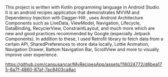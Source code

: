 


This project is written with Kotlin programming language in Android Studio. It is an android recipes application that demonstrates MVVM and Dependency Injection with Dagger-Hilt , uses Android Architecture Components such as LiveData, ViewModel, Navigation, Lifecycle, DataBinding,  RecyclerView, ConstraintLayout, and much more which are new and good practices recommended by Google (especially Jetpack Components). In addition to these, I used Retrofit library to fetch data from a certain API, SharedPreferences to store data locally, Lottie Animation, Navigation Drawer, Battom Navigation Bar, ScrollView and more to visually improve user experience.







https://github.com/cansusancar/MyRecipesApp/assets/116024772/d6bea175-6a7f-4860-87af-7ac8403ca8ac





